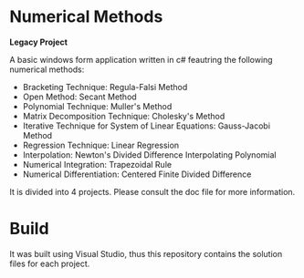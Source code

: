 # Numerical Methods

**Legacy Project**

A basic windows form application written in c# feautring the following numerical methods:
- Bracketing Technique: Regula-Falsi Method
- Open Method: Secant Method
- Polynomial Technique: Muller's Method
- Matrix Decomposition Technique: Cholesky's Method
- Iterative Technique for System of Linear Equations: Gauss-Jacobi Method
- Regression Technique: Linear Regression
- Interpolation: Newton's Divided Difference Interpolating Polynomial
- Numerical Integration: Trapezoidal Rule
- Numerical Differentiation: Centered Finite Divided Difference

It is divided into 4 projects.
Please consult the doc file for more information.

# Build

It was built using Visual Studio, thus this repository contains the solution files for each project.